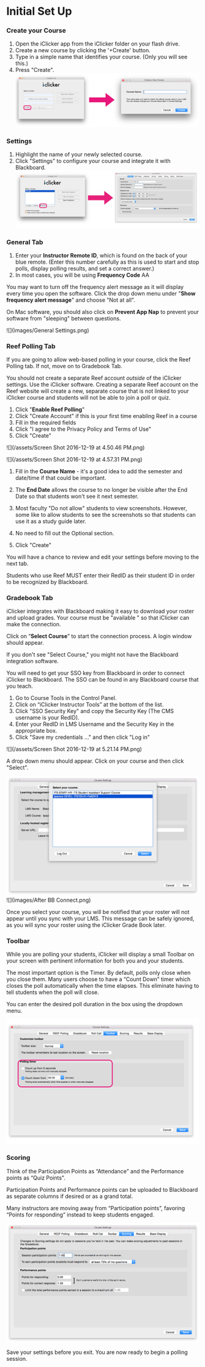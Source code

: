 # Initial Set Up

### Create your Course

1. Open the iClicker app from the iClicker folder on your flash drive.
2. Create a new course by clicking the '+Create' button.
3. Type in a simple name that identifies your course. \(Only you will see this.\) 
4. Press "Create".![](images/create_course.png)

### Settings

1. Highlight the name of your newly selected course.
2. Click "Settings" to configure your course and integrate it with Blackboard.![](images/access_settings.png)

### General Tab

1. Enter your **Instructor Remote ID**, which is found on the back of your blue remote. \(Enter this number carefully as this is used to start and stop polls, display polling results, and set a correct answer.\)
2. In most cases, you will be using **Frequency Code** AA

You may want to turn off the frequency alert message as it will display every time you open the software.  Click the drop down menu under "**Show frequency alert message**" and choose "Not at all".

On Mac software, you should also click on **Prevent App Nap** to prevent your software from "sleeping" between questions.

![](images/General Settings.png)

### Reef Polling Tab

If you are going to allow web-based polling in your course, click the Reef Polling tab. If not, move on to Gradebook Tab.

You should not create a separate Reef account _outside_ of the iClicker settings. Use the iClicker software. Creating a separate Reef account on the Reef website will create a new, separate course that is not linked to your iClicker course and students will not be able to join a poll or quiz.

1. Click "**Enable Reef Polling**"
2. Click "Create Account" if this is your first time enabling Reef in a course
3. Fill in the required fields
4. Click "I agree to the Privacy Policy and Terms of Use"
5. Click "Create"

![](/assets/Screen Shot 2016-12-19 at 4.50.46 PM.png)

![](/assets/Screen Shot 2016-12-19 at 4.57.31 PM.png)

1. Fill in the **Course Name** - it's a good idea to add the semester and date/time if that could be important.

2. The **End Date** allows the course to no longer be visible after the End Date so that students won't see it next semester.

3. Most faculty "Do not allow" students to view screenshots. However, some like to allow students to see the screenshots so that students can use it as a study guide later.

4. No need to fill out the Optional section.

5. Click "Create"

You will have a chance to review and edit your settings before moving to the next tab.

Students who use Reef MUST enter their RedID as their student ID in order to be recognized by Blackboard.

### Gradebook Tab

iClicker integrates with Blackboard making it easy to download your roster and upload grades. Your course must be "available " so that iClicker can make the connection.

Click on “**Select Course**” to start the connection process. A login window should appear.

If you don't see "Select Course," you might not have the Blackboard integration software.

You will need to get your SSO key from Blackboard in order to connect iClicker to Blackboard. The SSO can be found in any Blackboard course that you teach.

1. Go to Course Tools in the Control Panel. 
2. Click on “iClicker Instructor Tools” at the bottom of the list. 
3. Click "SSO Security Key" and copy the Security Key \(The CMS username is your RedID\). 
4. Enter your RedID in LMS Username and the Security Key in the appropriate box.
5. Click "Save my credentials ..." and then click "Log in"

![](/assets/Screen Shot 2016-12-19 at 5.21.14 PM.png)

A drop down menu should appear. Click on your course and then click "Select".

![](images/Courses.png)  
![](images/After BB Connect.png)

Once you select your course, you will be notified that your roster will not appear until you sync with your LMS. This message can be safely ignored, as you will sync your roster using the iClicker Grade Book later.

### Toolbar

While you are polling your students, iClicker will display a small Toolbar on your screen with pertinent information for both you and your students.

The most important option is the Timer. By default, polls only close when you close them. Many users choose to have a “Count Down” timer which closes the poll automatically when the time elapses. This eliminate having to tell students when the poll will close.

You can enter the desired poll duration in the box using the dropdown menu.

![](images/poll_timer.png)

### Scoring

Think of the Participation Points as “Attendance” and the Performance points as “Quiz Points".

Participation Points and Performance points can be uploaded to Blackboard as separate columns if desired or as a grand total.

Many instructors are moving away from “Participation points”, favoring “Points for responding” instead to keep students engaged.

![](/images/Points.png)

Save your settings before you exit. You are now ready to begin a polling session.

